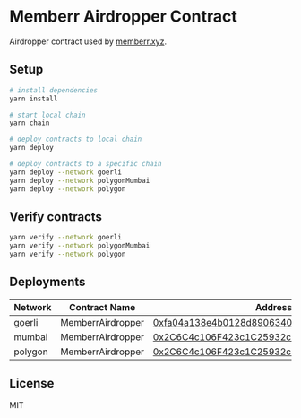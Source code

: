 # Memberr Airdropper Contract

Airdropper contract used by [memberr.xyz](https://staging.memberr.xyz).

## Setup

```bash
# install dependencies
yarn install

# start local chain
yarn chain

# deploy contracts to local chain
yarn deploy

# deploy contracts to a specific chain
yarn deploy --network goerli
yarn deploy --network polygonMumbai
yarn deploy --network polygon
```

## Verify contracts

```bash
yarn verify --network goerli
yarn verify --network polygonMumbai
yarn verify --network polygon
```

## Deployments

| Network | Contract Name | Address |
|---|---|---|
| goerli | MemberrAirdropper | [0xfa04a138e4b0128d890634098be5960cf153b634](https://goerli.etherscan.com/address/0xfa04a138e4b0128d890634098be5960cf153b634) |
| mumbai | MemberrAirdropper | [0x2C6C4c106F423c1C25932c474Abb356e8BBa8cC7](https://mumbai.polygonscan.com/address/0x2C6C4c106F423c1C25932c474Abb356e8BBa8cC7) |
| polygon | MemberrAirdropper | [0x2C6C4c106F423c1C25932c474Abb356e8BBa8cC7](https://polygonscan.com/address/0x2C6C4c106F423c1C25932c474Abb356e8BBa8cC7) |

## License

MIT
